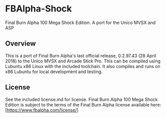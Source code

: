 # FBAlpha-Shock
Final Burn Alpha 100 Mega Shock Edition. A port for the Unico MVSX and ASP

## Overview 
This is a port of Final Burn Alpha's last official release, 0.2.97.43 (28 April 2018) to the Unico MVSX and Arcade Stick Pro.
This can be compiled using Lubuntu x86 Linux with the included toolchain. It also compiles and runs on x86 Lubuntu for local development and testing.

## License
See the included license.md for license. Final Burn Alpha 100 Mega Shock Edition is subject to the terms of the Final Burn Alpha license available here: [https://www.fbalpha.com/license/]
